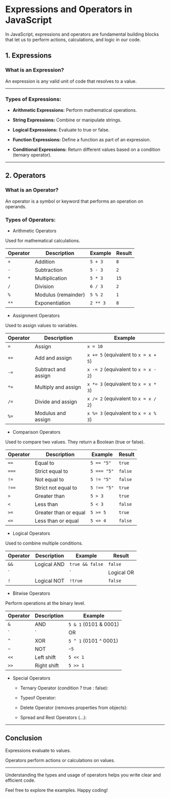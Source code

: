 # Expressions and Operators in JavaScript

In JavaScript, expressions and operators are fundamental building blocks that let us to perform actions, calculations, and logic in our code.

## 1. Expressions

### What is an Expression?

An expression is any valid unit of code that resolves to a value.

---

### Types of Expressions:

- **Arithmetic Expressions:** Perform mathematical operations.

- **String Expressions:** Combine or manipulate strings.

- **Logical Expressions:** Evaluate to true or false.

- **Function Expressions:** Define a function as part of an expression.

- **Conditional Expressions:** Return different values based on a condition (ternary operator).

---

## 2. Operators

### What is an Operator?

An operator is a symbol or keyword that performs an operation on operands.

### Types of Operators:

-  Arithmetic Operators

Used for mathematical calculations.

| **Operator** | **Description**          | **Example** | **Result** |
|--------------|--------------------------|-------------|------------|
| `+`          | Addition                 | `5 + 3`     | `8`        |
| `-`          | Subtraction              | `5 - 3`     | `2`        |
| `*`          | Multiplication           | `5 * 3`     | `15`       |
| `/`          | Division                 | `6 / 3`     | `2`        |
| `%`          | Modulus (remainder)      | `5 % 2`     | `1`        |
| `**`         | Exponentiation           | `2 ** 3`    | `8`        |

- Assignment Operators
   
Used to assign values to variables.

| **Operator** |   **Description**       | **Example**                          |
|--------------|-------------------------|--------------------------------------|
| `=`          | Assign                  | `x = 10`                             |
| `+=`         | Add and assign          | `x += 5` (equivalent to `x = x + 5`) |
| `-=`         | Subtract and assign     | `x -= 2` (equivalent to `x = x - 2`) |
| `*=`         | Multiply and assign     | `x *= 3` (equivalent to `x = x * 3`) |
| `/=`         | Divide and assign       | `x /= 2` (equivalent to `x = x / 2`) |
| `%=`         | Modulus and assign      | `x %= 3` (equivalent to `x = x % 3`) |

- Comparison Operators
   
Used to compare two values. They return a Boolean (true or false).

| **Operator** | **Description**         | **Example**    | **Result** |
|--------------|-------------------------|----------------|------------|
| `==`         | Equal to                | `5 == "5"`     | `true`     |
| `===`        | Strict equal to         | `5 === "5"`    | `false`    |
| `!=`         | Not equal to            | `5 != "5"`     | `false`    |
| `!==`        | Strict not equal to     | `5 !== "5"`    | `true`     |
| `>`          | Greater than            | `5 > 3`        | `true`     |
| `<`          | Less than               | `5 < 3`        | `false`    |
| `>=`         | Greater than or equal   | `5 >= 5`       | `true`     |
| `<=`         | Less than or equal      | `5 <= 4`       | `false`    |

- Logical Operators
   
Used to combine multiple conditions.

| **Operator** | **Description** | **Example**      | **Result** |
|--------------|-----------------|------------------|------------|
| `&&`         | Logical AND     | `true && false`  | `false`    |
| `||`         | Logical OR      | `true || false`  | `true`     |
| `!`          | Logical NOT     | `!true`          | `false`    |

- Bitwise Operators
   
Perform operations at the binary level.

| **Operator** | **Description** | **Example**           |
|--------------|-----------------|---------------------- |
| `&`          | AND             | `5 & 1` (0101 & 0001) |
| `|`          | OR              | `5 | 1` (0101 | 0001) |
| `^`          | XOR             | `5 ^ 1` (0101 ^ 0001) |
| `~`          | NOT             | `~5`                  |
| `<<`         | Left shift      | `5 << 1`              |
| `>>`         | Right shift     | `5 >> 1`              |

- Special Operators
   
   - Ternary Operator (condition ? true : false):

   - Typeof Operator:

   - Delete Operator (removes properties from objects):

   - Spread and Rest Operators (...):

---

## Conclusion

Expressions evaluate to values.

Operators perform actions or calculations on values.

---

Understanding the types and usage of operators helps you write clear and efficient code.

Feel free to explore the examples. Happy coding!

